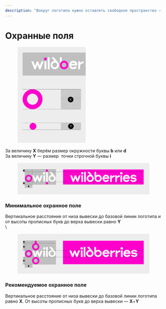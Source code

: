 ```yaml
---
description: "Вокруг логотипа нужно оставлять свободное пространство — охранные поля. \LЧем\_больше\_«воздуха», тем выигрышнее смотрится вывеска."
---
```


# Охранные поля

<div align="left"><figure><img src="../../.gitbook/assets/ohrannoe-pole-01.svg" alt="" width="219"><figcaption></figcaption></figure></div>

За величину **Х** берём размер окружности буквы **b** или **d**   \
За величину **Y** — размер  точки строчной буквы **i**



<div align="left"><figure><img src="../../.gitbook/assets/01_ohrannoe_pole_min.svg" alt=""><figcaption></figcaption></figure></div>

### Минимальное охранное поле

Вертикальное расстояние от низа вывески до базовой линии логотипа и от высоты прописных букв до верха вывески равно **Y**\
\


<figure><img src="../../.gitbook/assets/01_ohrannoe_pole_max.svg" alt=""><figcaption></figcaption></figure>

### Рекомендуемое охранное поле

Вертикальное расстояние от низа вывески до базовой линии логотипа равно **X**. От высоты прописных букв до верха вывески — **Х**+**Y**


